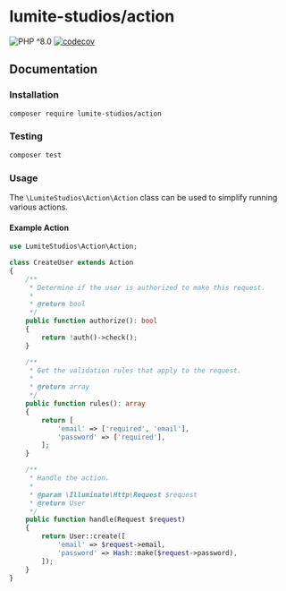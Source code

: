 # lumite-studios/action

![PHP ^8.0](https://img.shields.io/badge/PHP-%5E8.0-787CB5?style=for-the-badge&logo=php)
[![codecov](https://img.shields.io/codecov/c/github/lumite-studios/action/main?label=codecov&style=for-the-badge&token=JLOQF31K23)](https://codecov.io/gh/lumite-studios/action)

## Documentation

### Installation
```bash
composer require lumite-studios/action
```

### Testing
``` bash
composer test
```

### Usage
The `\LumiteStudios\Action\Action` class can be used to simplify running various actions.

#### Example Action
```php
use LumiteStudios\Action\Action;

class CreateUser extends Action
{
    /**
     * Determine if the user is authorized to make this request.
     *
     * @return bool
     */
    public function authorize(): bool
    {
        return !auth()->check();
    }

    /**
     * Get the validation rules that apply to the request.
     *
     * @return array
     */
    public function rules(): array
    {
        return [
            'email' => ['required', 'email'],
            'password' => ['required'],
        ];
    }

    /**
     * Handle the action.
     *
     * @param \Illuminate\Http\Request $request
     * @return User
     */
    public function handle(Request $request)
    {
        return User::create([
            'email' => $request->email,
            'password' => Hash::make($request->password),
        ]);
    }
}
```
